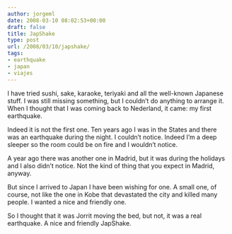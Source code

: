 ```yaml
---
author: jorgeml
date: 2008-03-10 08:02:53+00:00
draft: false
title: JapShake
type: post
url: /2008/03/10/japshake/
tags:
- earthquake
- japan
- viajes
---
```


I have tried sushi, sake, karaoke, teriyaki and all the well-known Japanese stuff. I was still missing something, but I couldn’t do anything to arrange it. When I thought that I was coming back to Nederland, it came: my first earthquake.

Indeed it is not the first one. Ten years ago I was in the States and there was an earthquake during the night. I couldn’t notice. Indeed I’m a deep sleeper so the room could be on fire and I wouldn’t notice.

A year ago there was another one in Madrid, but it was during the holidays and I also didn’t notice. Not the kind of thing that you expect in Madrid, anyway.

But since I arrived to Japan I have been wishing for one. A small one, of course, not like the one in Kobe that devastated the city and killed many people. I wanted a nice and friendly one.

So I thought that it was Jorrit moving the bed, but not, it was a real earthquake. A nice and friendly JapShake.
